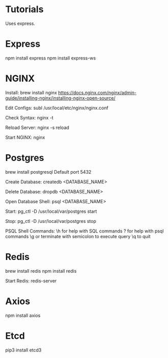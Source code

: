 # Tutorials
Uses express.


# Express
npm install express
npm install express-ws

# NGINX
Install:
    brew install nginx
    https://docs.nginx.com/nginx/admin-guide/installing-nginx/installing-nginx-open-source/

Edit Configs:
    subl /usr/local/etc/nginx/nginx.conf

Check Syntax:
    nginx -t

Reload Server:
    nginx -s reload

Start NGINX:
    nginx


# Postgres
brew install postgresql
Default port 5432

Create Database:
    createdb <DATABASE_NAME>

Delete Database:
    dropdb <DATABASE_NAME>

Open Database Shell:
    psql <DATABASE_NAME>

Start:
    pg_ctl -D /usr/local/var/postgres start

Stop:
    pg_ctl -D /usr/local/var/postgres stop

PSQL Shell Commands:
    \h for help with SQL commands
    \? for help with psql commands
    \g or terminate with semicolon to execute query
    \q to quit


# Redis
brew install redis
npm install redis

Start Redis:
    redis-server


# Axios
npm install axios

# Etcd
pip3 install etcd3